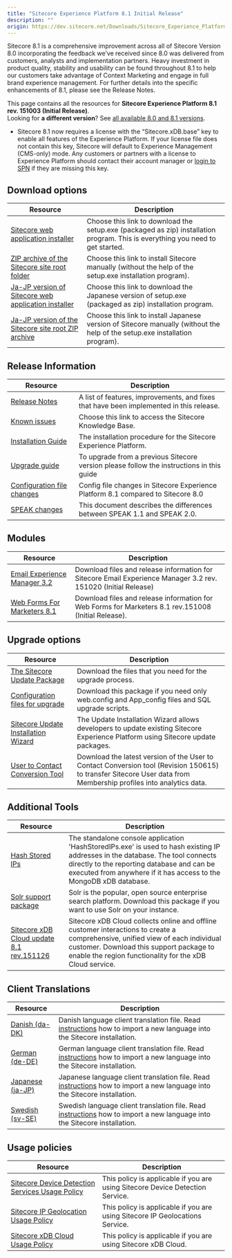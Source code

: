 ```yaml
---
title: "Sitecore Experience Platform 8.1 Initial Release"
description: ""
origin: https://dev.sitecore.net/Downloads/Sitecore_Experience_Platform/Sitecore_81/Sitecore_Experience_Platform_81_Initial_Release.aspx
---
```


Sitecore 8.1 is a comprehensive improvement across all of Sitecore Version 8.0 incorporating the feedback we’ve received since 8.0 was delivered from customers, analysts and implementation partners. Heavy investment in product quality, stability and usability can be found throughout 8.1 to help our customers take advantage of Context Marketing and engage in full brand experience management. For further details into the specific enhancements of 8.1, please see the Release Notes.

This page contains all the resources for **Sitecore Experience Platform 8.1 rev. 151003 (Initial Release)**.  
Looking for **a different version**? See [all available 8.0 and 8.1 versions](/downloads/Sitecore_Experience_Platform).

  <Alert variant='warning' mb={4}>
    <AlertIcon />
    

-   Sitecore 8.1 now requires a license with the “Sitecore.xDB.base” key to enable all features of the Experience Platform. If your license file does not contain this key, Sitecore will default to Experience Management (CMS-only) mode. Any customers or partners with a license to Experience Platform should contact their account manager or [login to SPN](http://spn.sitecore.net/default) if they are missing this key.


  </Alert>
  

## Download options

 | Resource | Description |
 | --- | --- |
 | [Sitecore web application installer](https://scdp.blob.core.windows.net/downloads/Sitecore%20Experience%20Platform/Sitecore%208.1/Sitecore%20Experience%20Platform%2081%20Initial%20Release/Secure/Sitecore%208.1%20rev.%20151003(exe).zip) | Choose this link to download the setup.exe (packaged as zip) installation program. This is everything you need to get started. |
 | [ZIP archive of the Sitecore site root folder](https://scdp.blob.core.windows.net/downloads/Sitecore%20Experience%20Platform/Sitecore%208.1/Sitecore%20Experience%20Platform%2081%20Initial%20Release/Secure/site%20root/Sitecore%208.1%20rev.%20151003.zip) | Choose this link to install Sitecore manually (without the help of the setup.exe installation program). |
 | [Ja-JP version of Sitecore web application installer](https://scdp.blob.core.windows.net/downloads/Sitecore%20Experience%20Platform/Sitecore%208.1/Sitecore%20Experience%20Platform%2081%20Initial%20Release/Secure/Sitecore%208.1%20rev.%20151003_ja-JP.zip) | Choose this link to download the Japanese version of setup.exe (packaged as zip) installation program. |
 | [Ja-JP version of the Sitecore site root ZIP archive](https://scdp.blob.core.windows.net/downloads/Sitecore%20Experience%20Platform/Sitecore%208.1/Sitecore%20Experience%20Platform%2081%20Initial%20Release/Secure/site%20root/Sitecore%208.1%20rev.%20151003_ja-JP.zip) | Choose this link to install Japanese version of Sitecore manually (without the help of the setup.exe installation program). |

## Release Information

 | Resource | Description |
 | --- | --- |
 | [Release Notes](/downloads/Sitecore_Experience_Platform/Sitecore_81/Sitecore_Experience_Platform_81_Initial_Release/Release_Notes) | A list of features, improvements, and fixes that have been implemented in this release. |
 | [Known issues](https://kb.sitecore.net/articles/750348) | Choose this link to access the Sitecore Knowledge Base. |
 | [Installation Guide](https://scdp.blob.core.windows.net/downloads/Sitecore%20Experience%20Platform/Sitecore%208.1/Sitecore%20Experience%20Platform%2081%20Initial%20Release/Secure/Installation_Guide_SC81.pdf) | The installation procedure for the Sitecore Experience Platform. |
 | [Upgrade guide](https://scdp.blob.core.windows.net/downloads/Sitecore%20Experience%20Platform/Sitecore%208.1/Sitecore%20Experience%20Platform%2081%20Initial%20Release/Secure/Sitecore%208.1%20Upgrade%20Guide.pdf) | To upgrade from a previous Sitecore version please follow the instructions in this guide |
 | [Configuration file changes](https://scdp.blob.core.windows.net/downloads/Sitecore%20Experience%20Platform/Sitecore%208.1/Sitecore%20Experience%20Platform%2081%20Initial%20Release/Secure/Sitecore%208.1%20Configuration%20File%20Changes.pdf) | Config file changes in Sitecore Experience Platform 8.1 compared to Sitecore 8.0 |
 | [SPEAK changes](https://scdp.blob.core.windows.net/downloads/Sitecore%20Experience%20Platform/Sitecore%208.1/Sitecore%20Experience%20Platform%2081%20Initial%20Release/Secure/SPEAK_changes_from_1.1_to_2.0_SC8.1_A4.pdf) | This document describes the differences between SPEAK 1.1 and SPEAK 2.0. |

## Modules

 | Resource | Description |
 | --- | --- |
 | [Email Experience Manager 3.2](/downloads/Email_Experience_Manager/Email_Experience_Manager_32/Email_Experience_Manager_32_Initial_Release) | Download files and release information for Sitecore Email Experience Manager 3.2 rev. 151020 (Initial Release) |
 | [Web Forms For Marketers 8.1](/downloads/Web_Forms_For_Marketers/Web_Forms_For_Marketers_81/Web_Forms_For_Marketers_81_Initial_Version) | Download files and release information for Web Forms for Marketers 8.1 rev.151008 (Initial Release). |

## Upgrade options

 | Resource | Description |
 | --- | --- |
 | [The Sitecore Update Package](https://scdp.blob.core.windows.net/downloads/Sitecore%20Experience%20Platform/Sitecore%208.1/Sitecore%20Experience%20Platform%2081%20Initial%20Release/Secure/Update%20package%20for%20Sitecore%208.1%20rev.151003%20initial%20version.zip) | Download the files that you need for the upgrade process. |
 | [Configuration files for upgrade](https://scdp.blob.core.windows.net/downloads/Sitecore%20Experience%20Platform/Sitecore%208.1/Sitecore%20Experience%20Platform%2081%20Initial%20Release/Secure/Configuration%20files%20for%20upgrade%20to%20Sitecore%208.1%20rev.151003.zip) | Download this package if you need only web.config and App_config files and SQL upgrade scripts. |
 | [Sitecore Update Installation Wizard](https://scdp.blob.core.windows.net/downloads/Sitecore%20Experience%20Platform/Sitecore%208.1/Sitecore%20Experience%20Platform%2081%20Initial%20Release/Secure/Sitecore%20Update%20Installation%20Wizard%201.0.0%20rev.%20150930.zip) | The Update Installation Wizard allows developers to update existing Sitecore Experience Platform using Sitecore update packages. |
 | [User to Contact Conversion Tool](https://scdp.blob.core.windows.net/downloads/Sitecore%20Experience%20Platform/Sitecore%208.1/Sitecore%20Experience%20Platform%2081%20Initial%20Release/Secure/Sitecore.Analytics.Conversion.UserToContact%201.0.0%20rev.%20150615.zip) | Download the latest version of the User to Contact Conversion tool (Revision 150615) to transfer Sitecore User data from Membership profiles into analytics data. |

## Additional Tools

 | Resource | Description |
 | --- | --- |
 | [Hash Stored IPs](https://scdp.blob.core.windows.net/downloads/Sitecore%20Experience%20Platform/Sitecore%208.1/Sitecore%20Experience%20Platform%2081%20Initial%20Release/Secure/HashStoredIPs.zip) | The standalone console application 'HashStoredIPs.exe' is used to hash existing IP addresses in the database. The tool connects directly to the reporting database and can be executed from anywhere if it has access to the MongoDB xDB database. |
 | [Solr support package](https://scdp.blob.core.windows.net/downloads/Sitecore%20Experience%20Platform/Sitecore%208.1/Sitecore%20Experience%20Platform%2081%20Initial%20Release/Secure/Sitecore.Solr.Support%201.0.0%20rev.%20150924.zip) | Solr is the popular, open source enterprise search platform. Download this package if you want to use Solr on your instance. |
 | [Sitecore xDB Cloud update 8.1 rev.151126](https://scdp.blob.core.windows.net/downloads/Sitecore%20Experience%20Platform/Sitecore%208.1/Sitecore%20Experience%20Platform%2081%20Initial%20Release/Secure/Sitecore.Cloud.Xdb.Update%208.1.0%20rev.%20151126.zip) | Sitecore xDB Cloud collects online and offline customer interactions to create a comprehensive, unified view of each individual customer. Download this support package to enable the region functionality for the xDB Cloud service. |

## Client Translations

 | Resource | Description |
 | --- | --- |
 | [Danish (da-DK)](https://scdp.blob.core.windows.net/downloads/Sitecore%20Experience%20Platform/Sitecore%208.1/Sitecore%20Experience%20Platform%2081%20Initial%20Release/Secure/platform81-da-DK-151003.zip) | Danish language client translation file. Read [instructions](~/link?_id=D72CBF8CE581436CBBCAEE896C8646F7&_z=z) how to import a new language into the Sitecore installation. |
 | [German (de-DE)](https://scdp.blob.core.windows.net/downloads/Sitecore%20Experience%20Platform/Sitecore%208.1/Sitecore%20Experience%20Platform%2081%20Initial%20Release/Secure/platform81-de-DE-151003.zip) | German language client translation file. Read [instructions](~/link?_id=D72CBF8CE581436CBBCAEE896C8646F7&_z=z) how to import a new language into the Sitecore installation. |
 | [Japanese (ja-JP)](https://scdp.blob.core.windows.net/downloads/Sitecore%20Experience%20Platform/Sitecore%208.1/Sitecore%20Experience%20Platform%2081%20Initial%20Release/Secure/platform81-ja-JP-151003.zip) | Japanese language client translation file. Read [instructions](~/link?_id=D72CBF8CE581436CBBCAEE896C8646F7&_z=z) how to import a new language into the Sitecore installation. |
 | [Swedish (sv-SE)](https://scdp.blob.core.windows.net/downloads/Sitecore%20Experience%20Platform/Sitecore%208.1/Sitecore%20Experience%20Platform%2081%20Initial%20Release/Secure/platform81-sv-SE-160909.zip) | Swedish language client translation file. Read [instructions](~/link?_id=D72CBF8CE581436CBBCAEE896C8646F7&_z=z) how to import a new language into the Sitecore installation. |

## Usage policies

 | Resource | Description |
 | --- | --- |
 | [Sitecore Device Detection Services Usage Policy](/downloads/Sitecore_Experience_Platform/Sitecore_Device_Detection_Services_Usage_Policy) | This policy is applicable if you are using Sitecore Device Detection Service. |
 | [Sitecore IP Geolocation Usage Policy](/downloads/Sitecore_Experience_Platform/Sitecore_IP_Geolocation_Usage_Policy) | This policy is applicable if you are using Sitecore IP Geolocations Service. |
 | [Sitecore xDB Cloud Usage Policy](/downloads/Sitecore_Experience_Platform/Sitecore_xDB_Cloud_Usage_Policy) | This policy is applicable if you are using Sitecore xDB Cloud. |
